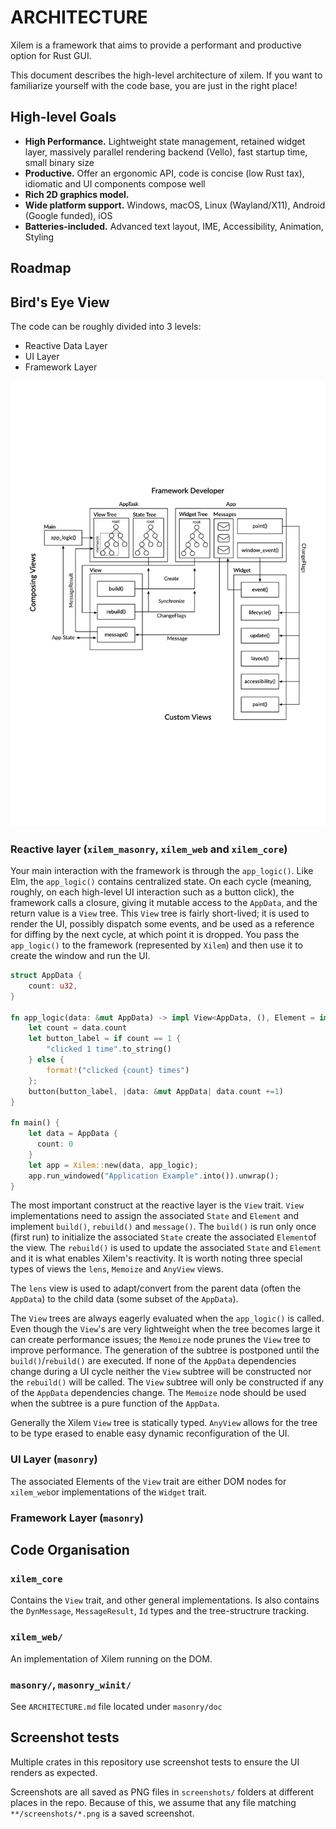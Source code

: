 # ARCHITECTURE
Xilem is a framework that aims to provide a performant and productive option for Rust GUI.

This document describes the high-level architecture of xilem. If you want to familiarize yourself with the code base, you are just in the right place!

## High-level Goals
- **High Performance.** Lightweight state management, retained widget layer, massively parallel rendering backend (Vello), fast startup time, small binary size
- **Productive.** Offer an ergonomic API, code is concise (low Rust tax), idiomatic and UI components compose well
- **Rich 2D graphics model.**
- **Wide platform support.** Windows, macOS, Linux (Wayland/X11), Android (Google funded), iOS
- **Batteries-included.** Advanced text layout, IME, Accessibility, Animation, Styling

## Roadmap
<!-- TODO -->

## Bird's Eye View
The code can be roughly divided into 3 levels:
- Reactive Data Layer
- UI Layer
- Framework Layer

![The Xilem architectural overview](./docs/assets/xilem-architecture.svg)

### Reactive layer (`xilem_masonry`,  `xilem_web` and `xilem_core`)

Your main interaction with the framework is through the `app_logic()`. Like Elm, the `app_logic()` contains centralized state. On each cycle (meaning, roughly, on each high-level UI interaction such as a button click), the framework calls a closure, giving it mutable access to the `AppData`, and the return value is a `View` tree. This `View` tree is fairly short-lived; it is used to render the UI, possibly dispatch some events, and be used as a reference for diffing by the next cycle, at which point it is dropped. You pass the `app_logic()` to the framework (represented by `Xilem`) and then use it to create the window and run the UI.

```rust
struct AppData {
    count: u32,
}

fn app_logic(data: &mut AppData) -> impl View<AppData, (), Element = impl Widget> {
    let count = data.count
    let button_label = if count == 1 {
        "clicked 1 time".to_string()
    } else {
        format!("clicked {count} times")
    };
    button(button_label, |data: &mut AppData| data.count +=1)
}

fn main() {
    let data = AppData {
      count: 0
    }
    let app = Xilem::new(data, app_logic);
    app.run_windowed("Application Example".into()).unwrap();
}
```
The most important construct at the reactive layer is the `View` trait. `View` implementations need to assign the associated `State` and `Element` and implement `build()`, `rebuild()` and `message()`. The `build()` is run only once (first run) to initialize the associated `State` create the associated `Element`of the view. The `rebuild()` is used to update the associated `State` and `Element` and it is what enables Xilem's reactivity. It is worth noting three special types of views the `lens`, `Memoize` and `AnyView` views. 

The `lens` view is used to adapt/convert from the parent data (often the `AppData`) to the child data (some subset of the `AppData`).

The `View` trees are always eagerly evaluated when the `app_logic()` is called. Even though the `View`'s are very lightweight when the tree becomes large it can create performance issues; the `Memoize` node prunes the `View` tree to improve performance. The generation of the subtree is postponed until the `build()`/`rebuild()` are executed. If none of the `AppData` dependencies change during a UI cycle neither the `View` subtree will be constructed nor the `rebuild()` will be called. The `View` subtree will only be constructed if any of the `AppData` dependencies change. The `Memoize` node should be used when the subtree is a pure function of the `AppData`.

Generally the Xilem `View` tree is statically typed. `AnyView` allows for the tree to be type erased to enable easy dynamic reconfiguration of the UI. 

### UI Layer (`masonry`)
The associated Elements of the `View` trait are either DOM nodes for `xilem_web`or implementations of the `Widget` trait.

### Framework Layer (`masonry`)

## Code Organisation
### `xilem_core`
Contains the `View` trait, and other general implementations. Is also contains the `DynMessage`, `MessageResult`, `Id` types and the tree-structrure tracking.

### `xilem_web/`
An implementation of Xilem running on the DOM.

### `masonry/`, `masonry_winit/`
See `ARCHITECTURE.md` file located under `masonry/doc`

## Screenshot tests

Multiple crates in this repository use screenshot tests to ensure the UI renders as expected.

Screenshots are all saved as PNG files in `screenshots/` folders at different places in the repo.
Because of this, we assume that any file matching `**/screenshots/*.png` is a saved screenshot.
